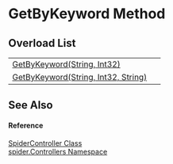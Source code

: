 # GetByKeyword Method


## Overload List
<table>
<tr>
<td><a href="db08f019-2c9d-be9e-edae-4b73da73dc31">GetByKeyword(String, Int32)</a></td>
<td> </td></tr>
<tr>
<td><a href="c4a8bc0d-49bc-3c27-77ae-56e1ad222d83">GetByKeyword(String, Int32, String)</a></td>
<td> </td></tr>
</table>

## See Also


#### Reference
<a href="393932f4-1d4b-ab60-40af-a0a9e1f1ac78">SpiderController Class</a>  
<a href="9f16cf3d-ca1a-18ca-2f8b-43d73ecc7c0a">spider.Controllers Namespace</a>  
